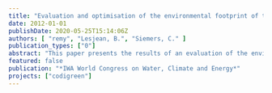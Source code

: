 ```yaml
---
title: "Evaluation and optimisation of the environmental footprint of the Braunschweig sanitation concept with Life Cycle Assessment"
date: 2012-01-01
publishDate: 2020-05-25T15:14:06Z
authors: [ "remy", "Lesjean, B.", "Siemers, C." ]
publication_types: ["0"]
abstract: "This paper presents the results of an evaluation of the environmental footprint of the Braunschweig wastewater scheme with Life Cycle Assessment. All relevant inputs and outputs of the system are quantified in a substance flow model and evaluated with a set of environmental indicators for cumulative energy demand, carbon footprint, acidification, eutrophication, and human and ecotoxicity. The analysis shows that energy demand and carbon footprint of the Braunschweig system are to a large extent offset by credits accounted for valuable products such as electricity from biogas production, nutrients and irrigation water. The eutrophication of surface waters via nutrient emissions is reduced in comparison to a conventional system discharging all effluent directly into the river, because some nutrients are diverted to agriculture. For human and ecotoxicity, a close monitoring of pollutant concentrations in soil is recommended to prevent negative effects on human health and ecosystems. Normalised indicators indicate the importance of the primary function of the wastewater system (= protection of surface waters) before optimisation of secondary environmental impacts such as energy demand and carbon footprint. A further decrease of the energy-related environmental footprint can be reached by applying optimisation measures such as the addition of grass as co-substrate into the digestor, thermal hydrolysis of excess sludge, or nutrient recovery from sludge liquors."
featured: false
publication: "*IWA World Congress on Water, Climate and Energy*"
projects: ["codigreen"]
---
```


